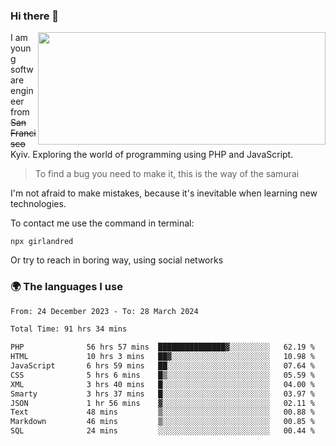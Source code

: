 ### Hi there 👋  

<img align='right' src="https://github-readme-stats.vercel.app/api?username=girlandred&count_private=true&show_icons=true&include_all_commits=true&hide_rank=true&hide_title=true&theme=buefy&card_width=300" width=460 height=180>


I am young software engineer from ~~San Francisco~~ Kyiv. Exploring the world of programming using PHP and JavaScript.


> To find a bug you need to make it, this is the way of the samurai



I'm not afraid to make mistakes, because it's inevitable when learning new technologies.

To contact me use the command in terminal:

```
npx girlandred
```

Or try to reach in boring way, using social networks


### 🌍 The languages I use

<!--START_SECTION:waka-->

```txt
From: 24 December 2023 - To: 28 March 2024

Total Time: 91 hrs 34 mins

PHP              56 hrs 57 mins  ███████████████▓░░░░░░░░░   62.19 %
HTML             10 hrs 3 mins   ██▓░░░░░░░░░░░░░░░░░░░░░░   10.98 %
JavaScript       6 hrs 59 mins   ██░░░░░░░░░░░░░░░░░░░░░░░   07.64 %
CSS              5 hrs 6 mins    █▒░░░░░░░░░░░░░░░░░░░░░░░   05.59 %
XML              3 hrs 40 mins   █░░░░░░░░░░░░░░░░░░░░░░░░   04.00 %
Smarty           3 hrs 37 mins   █░░░░░░░░░░░░░░░░░░░░░░░░   03.97 %
JSON             1 hr 56 mins    ▓░░░░░░░░░░░░░░░░░░░░░░░░   02.11 %
Text             48 mins         ▒░░░░░░░░░░░░░░░░░░░░░░░░   00.88 %
Markdown         46 mins         ▒░░░░░░░░░░░░░░░░░░░░░░░░   00.85 %
SQL              24 mins         ░░░░░░░░░░░░░░░░░░░░░░░░░   00.44 %
```

<!--END_SECTION:waka-->
